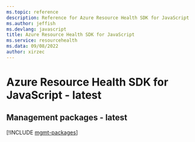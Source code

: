 ```yaml
---
ms.topic: reference
description: Reference for Azure Resource Health SDK for JavaScript
ms.author: jeffish
ms.devlang: javascript
title: Azure Resource Health SDK for JavaScript
ms.service: resourcehealth
ms.data: 09/08/2022
author: xirzec
---
```

# Azure Resource Health SDK for JavaScript - latest

## Management packages - latest
[!INCLUDE [mgmt-packages](resource-health-mgmt-index.md)]